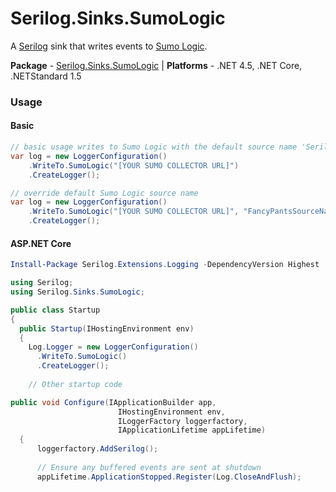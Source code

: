 # Serilog.Sinks.SumoLogic

A [Serilog](https://github.com/serilog/serilog) sink that writes events to [Sumo Logic](http://www.sumologic.com).

**Package** - [Serilog.Sinks.SumoLogic](http://nuget.org/packages/serilog.sinks.sumologic)
| **Platforms** - .NET 4.5, .NET Core, .NETStandard 1.5


### Usage

#### Basic

```csharp
// basic usage writes to Sumo Logic with the default source name 'Serilog'
var log = new LoggerConfiguration()
    .WriteTo.SumoLogic("[YOUR SUMO COLLECTOR URL]")
    .CreateLogger();

// override default Sumo Logic source name
var log = new LoggerConfiguration()
    .WriteTo.SumoLogic("[YOUR SUMO COLLECTOR URL]", "FancyPantsSourceName")
    .CreateLogger();
```

#### ASP.NET Core

```powershell
Install-Package Serilog.Extensions.Logging -DependencyVersion Highest
````

```csharp
using Serilog;
using Serilog.Sinks.SumoLogic;

public class Startup
{
  public Startup(IHostingEnvironment env)
  {
    Log.Logger = new LoggerConfiguration()
      .WriteTo.SumoLogic()
      .CreateLogger();
      
    // Other startup code
```

```csharp
public void Configure(IApplicationBuilder app,
                        IHostingEnvironment env,
                        ILoggerFactory loggerfactory,
                        IApplicationLifetime appLifetime)
  {
      loggerfactory.AddSerilog();
      
      // Ensure any buffered events are sent at shutdown
      appLifetime.ApplicationStopped.Register(Log.CloseAndFlush);
```
